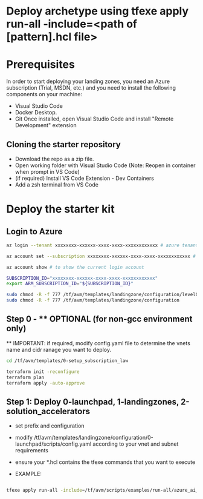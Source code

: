# Deploy archetype using tfexe apply run-all -include=<path of [pattern].hcl file>

# Prerequisites

In order to start deploying your landing zones, you need an Azure subscription (Trial, MSDN, etc.) and you need to install the following components on your machine:
- Visual Studio Code
- Docker Desktop.
- Git
Once installed, open Visual Studio Code and install "Remote Development" extension

## Cloning the starter repository

- Download the repo as a zip file.
- Open working folder with Visual Studio Code (Note: Reopen in container when prompt in VS Code)
- (if required) Install VS Code Extension - Dev Containers
- Add a zsh terminal from VS Code

# Deploy the starter kit
## Login to Azure

```bash
az login --tenant xxxxxxxx-xxxxxx-xxxx-xxxx-xxxxxxxxxxxx # azure tenant id

az account set --subscription xxxxxxxx-xxxxxx-xxxx-xxxx-xxxxxxxxxxxx # subscription id

az account show # to show the current login account

SUBSCRIPTION_ID="xxxxxxxx-xxxxxx-xxxx-xxxx-xxxxxxxxxxxx"
export ARM_SUBSCRIPTION_ID="${SUBSCRIPTION_ID}"

sudo chmod -R -f 777 /tf/avm/templates/landingzone/configuration/level0/gcci_platform/import.sh
sudo chmod -R -f 777 /tf/avm/templates/landingzone/configuration

```


## Step 0 - ** OPTIONAL (for non-gcc environment only)
** IMPORTANT: if required, modify config.yaml file to determine the vnets name and cidr ranage you want to deploy. 

```bash
cd /tf/avm/templates/0-setup_subscription_law

terraform init -reconfigure
terraform plan
terraform apply -auto-approve
```

## Step 1: Deploy 0-launchpad, 1-landingzones, 2-solution_accelerators

- set prefix and configuration
- modify /tf/avm/templates/landingzone/configuration/0-launchpad/scripts/config.yaml according to your vnet and subnet requirements
- ensure your *.hcl contains the tfexe commands that you want to execute

- EXAMPLE:
```bash

tfexe apply run-all -include=/tf/avm/scripts/examples/run-all/azure_ai_foundry_pattern.hcl

```
